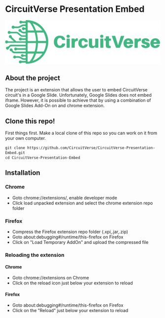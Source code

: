 

# CircuitVerse Presentation Embed
![download](https://github.com/CircuitVerse/CircuitVerse/raw/master/public/img/cvlogo.svg?sanitize=true)
## About the project
The project is an extension that allows the user to embed CircuitVerse circuit's in a Google Slide. Unfortunately, Google Slides does not embed iframe. However, it is possible to achieve that by using a combination of Google Slides Add-On on and chrome extension.
## Clone this repo!
First things first. Make a local clone of this repo so you can work on it from your own computer.
```
git clone https://github.com/CircuitVerse/CircuitVerse-Presentation-Embed.git
cd CircuitVerse-Presentation-Embed
```
## Installation

### Chrome
- Goto chrome://extensions/, enable developer mode
- Click load unpacked extension and select the chrome extension repo folder

### Firefox
- Compress the Firefox extension repo folder (.xpi,.jar,.zip)
- Goto about:debugging#/runtime/this-firefox on Firefox
- Click on "Load Temporary AddOn" and upload the compressed file

### Reloading the extension
#### Chrome
- Goto chrome://extensions on Chrome
- Click on the reload icon just below your extension to reload
#### Firefox
- Goto about:debugging#/runtime/this-firefox on Firefox
- Click on the "Reload" just below your extension to reload

